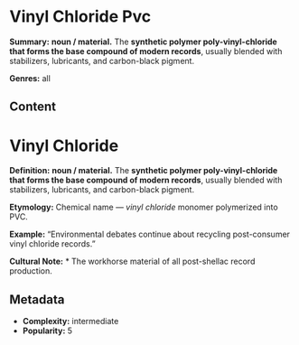# Vinyl Chloride Pvc

**Summary:** **noun / material.** The **synthetic polymer poly-vinyl-chloride that forms the base compound of modern records**, usually blended with stabilizers, lubricants, and carbon-black pigment.

**Genres:** all

## Content

# Vinyl Chloride

**Definition:** **noun / material.** The **synthetic polymer poly-vinyl-chloride that forms the base compound of modern records**, usually blended with stabilizers, lubricants, and carbon-black pigment.

**Etymology:** Chemical name — *vinyl chloride* monomer polymerized into PVC.

**Example:** “Environmental debates continue about recycling post-consumer vinyl chloride records.”

**Cultural Note:** * The workhorse material of all post-shellac record production.

## Metadata

- **Complexity:** intermediate
- **Popularity:** 5
